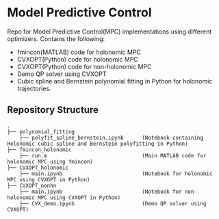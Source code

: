 # Model Predictive Control

Repo for Model Predictive Control(MPC) implementations using different optimizers. Contains the following:

* fmincon(MATLAB) code for holonomic MPC
* CVXOPT(Python) code for holonomic MPC
* CVXOPT(Python) code for non-holonomic MPC
* Demo QP solver using CVXOPT
* Cubic spline and Bernstein polynomial fitting in Python for holonomic trajectories.


## Repository Structure

```
.
├── polynomial_fitting
    ├── polyfit_spline_bernstein.ipynb      (Notebook containing Holonomic cubic spline and Bernstein polyfitting in Python)
├── fmincon_holonomic 
    ├── run.m                               (Main MATLAB code for holonomic MPC using fmincon)
├── CVXOPT_holonomic                        
    ├── main.ipynb                          (Notebook for holonomic MPC using CVXOPT in Python)
├── CVXOPT_nonhn                        
    ├── main.ipynb                          (Notebook for non-holonomic MPC using CVXOPT in Python)
    ├── CVX_demo.ipynb                      (Demo QP solver using CVXOPT)

```